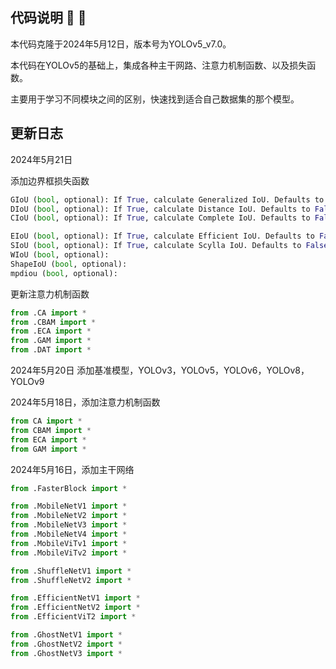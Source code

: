 
## 代码说明 :ledger: :ledger:

本代码克隆于2024年5月12日，版本号为YOLOv5_v7.0。

本代码在YOLOv5的基础上，集成各种主干网路、注意力机制函数、以及损失函数。

主要用于学习不同模块之间的区别，快速找到适合自己数据集的那个模型。

## 更新日志

2024年5月21日

添加边界框损失函数
```python
GIoU (bool, optional): If True, calculate Generalized IoU. Defaults to False.
DIoU (bool, optional): If True, calculate Distance IoU. Defaults to False.
CIoU (bool, optional): If True, calculate Complete IoU. Defaults to False.

EIoU (bool, optional): If True, calculate Efficient IoU. Defaults to False.
SIoU (bool, optional): If True, calculate Scylla IoU. Defaults to False.
WIoU (bool, optional): 
ShapeIoU (bool, optional): 
mpdiou (bool, optional): 
```

更新注意力机制函数

```python
from .CA import *
from .CBAM import *
from .ECA import *
from .GAM import *
from .DAT import *
```

2024年5月20日
添加基准模型，YOLOv3，YOLOv5，YOLOv6，YOLOv8，YOLOv9


2024年5月18日，添加注意力机制函数

```python
from CA import *
from CBAM import *
from ECA import *
from GAM import *

```


2024年5月16日，添加主干网络

```python
from .FasterBlock import *

from .MobileNetV1 import *
from .MobileNetV2 import *
from .MobileNetV3 import *
from .MobileNetV4 import *
from .MobileViTv1 import *
from .MobileViTv2 import *

from .ShuffleNetV1 import *
from .ShuffleNetV2 import *

from .EfficientNetV1 import *
from .EfficientNetV2 import *
from .EfficientViT2 import *

from .GhostNetV1 import *
from .GhostNetV2 import *
from .GhostNetV3 import *

```

